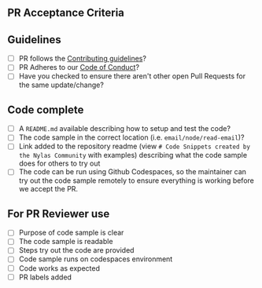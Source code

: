 ## PR Acceptance Criteria

## Guidelines
* [ ] PR follows the [Contributing guidelines](https://github.com/nylas-samples/nylas-hacktoberfest-2023/blob/main/CONTRIBUTION.md)?
* [ ] PR Adheres to our [Code of Conduct](https://github.com/nylas-samples/nylas-hacktoberfest-2023/blob/main/CODE_OF_CONDUCT.md)?
* [ ] Have you checked to ensure there aren't other open Pull Requests for the same update/change?

## Code complete
* [ ] A `README.md` available describing how to setup and test the code?
* [ ] The code sample in the correct location (i.e. `email/node/read-email`)?
* [ ] Link added to the repository readme (view `# Code Snippets created by the Nylas Community` with examples) describing what the code sample does for others to try out
* [ ] The code can be run using Github Codespaces, so the maintainer can try out the code sample remotely to ensure everything is working before we accept the PR.

## For PR Reviewer use
* [ ] Purpose of code sample is clear
* [ ] The code sample is readable
* [ ] Steps try out the code are provided
* [ ] Code sample runs on codespaces environment
* [ ] Code works as expected
* [ ] PR labels added
